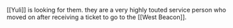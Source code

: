 [[Yuli]] is looking for them. they are a very highly touted service person who moved on after receiving a ticket to go to the [[West Beacon]]. 
